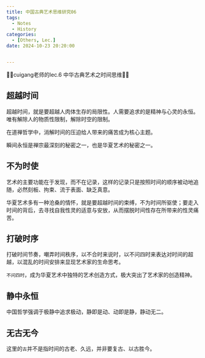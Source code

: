 ```yaml
---
title: 中国古典艺术思维研究06
tags: 
  - Notes
  - History
categories: 
  - [Others, Lec.]
date: 2024-10-23 20:20:00


---
```


🤗🤗cuigang老师的lec.6 中华古典艺术之时间思维🤗🤗

<!-- more -->

## 超越时间

超越时间，就是要超越人肉体生存的局限性。人需要追求的是精神与心灵的永恒。唯有解除人的物质性限制，解除时空的限制。

在道禅哲学中，消解时间的压迫给人带来的痛苦成为核心主题。

瞬间永恒是禅宗最深刻的秘密之一，也是华夏艺术的秘密之一。

## 不为时使

艺术的主要功能在于发现，而不在记录，这样的记录只是按照时间的顺序被动地追随，必然刻板、拘束、流于表面、缺乏真意。

华夏艺术多有一种沧桑的情怀，就是要超越时间的束缚，不为时间所驱使；要走入时间的背后，去寻找自我性灵的适意与安放，从而摆脱时间性存在所带来的性灵痛苦。

## 打破时序

打破时间节奏，嘲弄时间秩序，以不合时来说时，以不问四时来表达对时间的超越，以混乱的时间安排来显现艺术家的生命思考。

`不问四时`，成为华夏艺术中独特的艺术创造方式，极大突出了艺术家的创造精神。

## 静中永恒

中国哲学强调于极静中追求极动，静即是动、动即是静，静动无二。

## 无古无今

这里的`古`并不是指时间的古老、久远，并非要复古、以古胜今。
